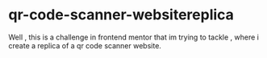 # qr-code-scanner-websitereplica
Well , this is a challenge in frontend mentor that im trying to tackle , where i create a replica of a qr code scanner website.

